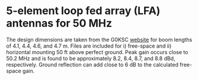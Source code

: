 # 5-element loop fed array (LFA) antennas for 50 MHz

The design dimensions are taken from the G0KSC [website](https://www.g0ksc.co.uk/2013-yagis/50mhz-yagi/ "website") for boom lengths of 4.1, 4.4, 4.6, and 4.7 m. 
Files are included 
for i) free-space and ii) horizontal mounting 50 ft above perfect ground. Peak gain occurs close to 50.2 MHz and is found to be approximately 8.2, 8.4, 8.7, and 8.8 dBd, respectively.
Ground reflection can add close to 6 dB to the calculated free-space gain.
